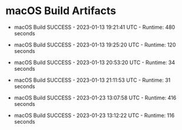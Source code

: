 # macOS Build Artifacts

* macOS Build SUCCESS - 2023-01-13 19:21:41 UTC - Runtime: 480 seconds

* macOS Build SUCCESS - 2023-01-13 19:25:20 UTC - Runtime: 120 seconds

* macOS Build SUCCESS - 2023-01-13 20:53:20 UTC - Runtime: 34 seconds

* macOS Build SUCCESS - 2023-01-13 21:11:53 UTC - Runtime: 31 seconds

* macOS Build SUCCESS - 2023-01-23 13:07:58 UTC - Runtime: 416 seconds

* macOS Build SUCCESS - 2023-01-23 13:12:22 UTC - Runtime: 116 seconds
